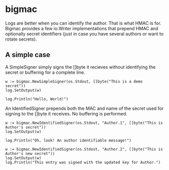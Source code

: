 # bigmac

Logs are better when you can identify the author. That is what HMAC is for. Bigmac provides a few io.Writer implementations that prepend HMAC and optionally secret identifiers (just in case you have several authors or want to rotate secrets).

## A simple case

A SimpleSigner simply signs the []byte it recieves without identifying the secret or buffering for a complete line.

    w := bigmac.NewSimpleSigner(os.Stdout, []byte("This is a demo secret"))
    log.SetOutput(w)
    
    log.Println("Hello, World!")

An IdentifiedSigner prepends both the MAC and name of the secret used for signing to the []byte it receives. No buffering is performed.

    w := bigmac.NewIdentifiedSigner(os.Stdout, "Author.1", []byte("This is Author's secret"))
    log.SetOutput(w)
    
    log.Println("Oh, look! An author identifiable message!")

    w := bigmac.NewIdentifiedSigner(os.Stdout, "Author.2", []byte("This is Author's new secret"))
    log.SetOutput(w)
    log.Println("This entry was signed with the updated key for Author.")


